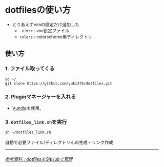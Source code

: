 dotfilesの使い方
===

- とりあえずvimの設定だけ追加した
    - `.vimrc` : vim設定ファイル
    - `colors` : colorscheme用ディレクトリ


## 使い方

### 1. ファイル取ってくる

```shell
cd ~/
git clone https://github.com/yuki476/dotfiles.git
```

### 2. Pluginマネージャーを入れる
- [Vundle](https://github.com/VundleVim/Vundle.vim)を使用。

### 3. `dotfiles_link.sh`を実行

```bash
sh ~/dotfiles_link.sh
```

自動で必要ファイル/ディレクトリんの生成・リンク作成


-------------

###### [参考資料：dotfilesをGitHubで管理](http://bit.ly/2sfDSqb)




